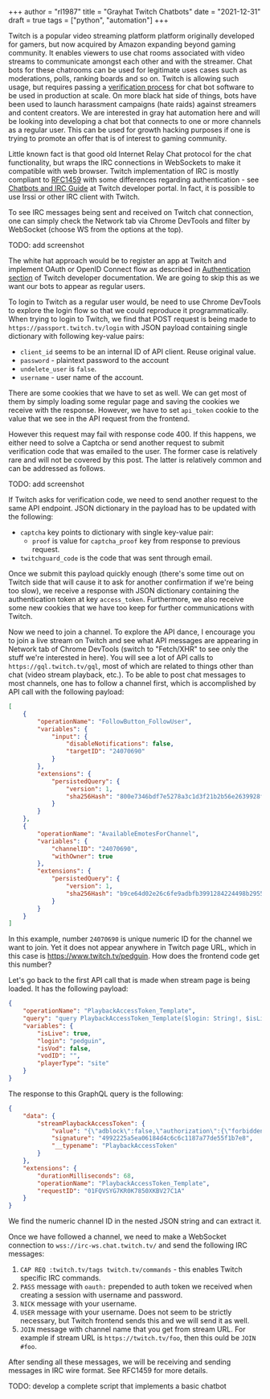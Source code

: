 +++
author = "rl1987"
title = "Grayhat Twitch Chatbots"
date = "2021-12-31"
draft = true
tags = ["python", "automation"]
+++

Twitch is a popular video streaming platform platform originally developed for gamers, but now acquired by Amazon expanding beyond gaming community.
It enables viewers to use chat rooms associated with video streams to communicate amongst each other and with the streamer. Chat bots for these
chatrooms can be used for legitimate uses cases such as moderations, polls, ranking boards and so on. Twitch is allowing such usage, but requires
passing a [verification process](https://dev.twitch.tv/docs/irc/guide#verified-bots) for chat bot software to be used in production at scale.
On more black hat side of things, bots have been used to launch harassment campaigns (hate raids) against streamers and content creators. 
We are interested in gray hat automation here and will be looking into developing a chat bot that connects to one or more channels as a regular
user. This can be used for growth hacking purposes if one is trying to promote an offer that is of interest to gaming community.

Little known fact is that good old Internet Relay Chat protocol for the chat functionality, but wraps the IRC connections in WebSockets to
make it compatible with web browser. Twitch implementation of IRC is mostly compliant to [RFC1459](https://datatracker.ietf.org/doc/html/rfc1459.html)
with some differences regarding authentication - see [Chatbots and IRC Guide](https://dev.twitch.tv/docs/irc/guide) at Twitch developer portal.
In fact, it is possible to use Irssi or other IRC client with Twitch. 

To see IRC messages being sent and received on Twitch chat connection, one can simply check the Network tab via Chrome DevTools and filter by 
WebSocket (choose WS from the options at the top).

TODO: add screenshot

The white hat approach would be to register an app at Twitch and implement OAuth or OpenID Connect flow as described in 
[Authentication section](https://dev.twitch.tv/docs/authentication) of Twitch developer documentation. We are going to skip this
as we want our bots to appear as regular users.

To login to Twitch as a regular user would, be need to use Chrome DevTools to explore the login flow so that we could reproduce it
programmatically. When trying to login to Twitch, we find that POST request is being made to `https://passport.twitch.tv/login` with
JSON payload containing single dictionary with following key-value pairs:

* `client_id` seems to be an internal ID of API client. Reuse original value.
* `password` - plaintext password to the account
* `undelete_user` is `false`.
* `username` - user name of the account.

There are some cookies that we have to set as well. We can get most of them by simply loading some regular page and saving the cookies
we receive with the response. However, we have to set `api_token` cookie to the value that we see in the API request from the frontend.

However this request may fail with response code 400. If this happens, we either need to solve a Captcha or send another request
to submit verification code that was emailed to the user. The former case is relatively rare and will not be covered by this post.
The latter is relatively common and can be addressed as follows.

TODO: add screenshot

If Twitch asks for verification code, we need to send another request to the same API endpoint. JSON dictionary in the payload
has to be updated with the following:

* `captcha` key points to dictionary with single key-value pair:
  * `proof` is value for `captcha_proof` key from response to previous request.
* `twitchguard_code` is the code that was sent through email.

Once we submit this payload quickly enough (there's some time out on Twitch side that will cause it to ask for another confirmation
if we're being too slow), we receive a response with JSON dictionary containing the authentication token at key `access_token`.
Furthermore, we also receive some new cookies that we have too keep for further communications with Twitch.

Now we need to join a channel. To explore the API dance, I encourage you to join a live stream on Twitch and see what API messages
are appearing in Network tab of Chrome DevTools (switch to "Fetch/XHR" to see only the stuff we're interested in here).
You will see a lot of API calls to `https://gql.twitch.tv/gql`, most of which are related to things other than chat (video stream
playback, etc.). To be able to post chat messages to most channels, one has to follow a channel first, which is accomplished by
API call with the following payload:

```json
[
    {
        "operationName": "FollowButton_FollowUser",
        "variables": {
            "input": {
                "disableNotifications": false,
                "targetID": "24070690"
            }
        },
        "extensions": {
            "persistedQuery": {
                "version": 1,
                "sha256Hash": "800e7346bdf7e5278a3c1d3f21b2b56e2639928f86815677a7126b093b2fdd08"
            }
        }
    },
    {
        "operationName": "AvailableEmotesForChannel",
        "variables": {
            "channelID": "24070690",
            "withOwner": true
        },
        "extensions": {
            "persistedQuery": {
                "version": 1,
                "sha256Hash": "b9ce64d02e26c6fe9adbfb3991284224498b295542f9c5a51eacd3610e659cfb"
            }
        }
    }
]
```

In this example, number `24070690` is unique numeric ID for the channel we want to join. Yet it does not appear anywhere in
Twitch page URL, which in this case is https://www.twitch.tv/pedguin. How does the frontend code get this number?

Let's go back to the first API call that is made when stream page is being loaded. It has the following payload:

```json
{
    "operationName": "PlaybackAccessToken_Template",
    "query": "query PlaybackAccessToken_Template($login: String!, $isLive: Boolean!, $vodID: ID!, $isVod: Boolean!, $playerType: String!) {  streamPlaybackAccessToken(channelName: $login, params: {platform: \"web\", playerBackend: \"mediaplayer\", playerType: $playerType}) @include(if: $isLive) {    value    signature    __typename  }  videoPlaybackAccessToken(id: $vodID, params: {platform: \"web\", playerBackend: \"mediaplayer\", playerType: $playerType}) @include(if: $isVod) {    value    signature    __typename  }}",
    "variables": {
        "isLive": true,
        "login": "pedguin",
        "isVod": false,
        "vodID": "",
        "playerType": "site"
    }
}
```

The response to this GraphQL query is the following:

```json
{
    "data": {
        "streamPlaybackAccessToken": {
            "value": "{\"adblock\":false,\"authorization\":{\"forbidden\":false,\"reason\":\"\"},\"blackout_enabled\":false,\"channel\":\"pedguin\",\"channel_id\":24070690,\"chansub\":{\"restricted_bitrates\":[],\"view_until\":1924905600},\"ci_gb\":false,\"geoblock_reason\":\"\",\"device_id\":\"twitch-web-wall-mason\",\"expires\":1640538149,\"extended_history_allowed\":false,\"game\":\"\",\"hide_ads\":false,\"https_required\":true,\"mature\":false,\"partner\":false,\"platform\":\"web\",\"player_type\":\"site\",\"private\":{\"allowed_to_view\":true},\"privileged\":false,\"role\":\"\",\"server_ads\":true,\"show_ads\":true,\"subscriber\":false,\"turbo\":false,\"user_id\":[REDACTED],\"user_ip\":\"[REDACTED]\",\"version\":2}",
            "signature": "4992225a5ea06184d4c6c6c1187a77de55f1b7e8",
            "__typename": "PlaybackAccessToken"
        }
    },
    "extensions": {
        "durationMilliseconds": 68,
        "operationName": "PlaybackAccessToken_Template",
        "requestID": "01FQVSYG7KR0K7850XKBV27C1A"
    }
}
```

We find the numeric channel ID in the nested JSON string and can extract it.

Once we have followed a channel, we need to make a WebSocket connection to `wss://irc-ws.chat.twitch.tv/` and send the following 
IRC messages:

1. `CAP REQ :twitch.tv/tags twitch.tv/commands` - this enables Twitch specific IRC commands.
2. `PASS` message with `oauth:` prepended to auth token we received when creating a session with username and password.
3. `NICK` message with your username.
4. `USER` message with your username. Does not seem to be strictly necessary, but Twitch frontend sends this and we will send it as well.
5. `JOIN` message with channel name that you get from stream URL. For example if stream URL is `https://twitch.tv/foo`, then this ould be `JOIN #foo`.

After sending all these messages, we will be receiving and sending messages in IRC wire format. See RFC1459 for more details.

TODO: develop a complete script that implements a basic chatbot

